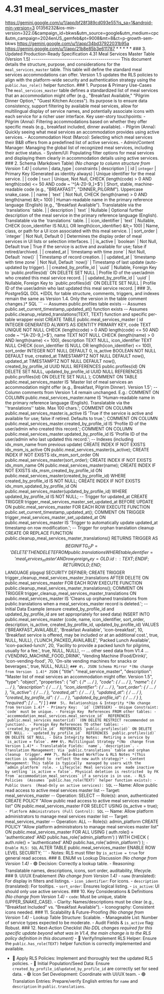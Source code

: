 # 4.31 meal_services_master

  
https://gemini.google.com/u/1/app/bf28f389cd093e55?is_sa=1&android-min-version=3
01356232&ios-min-version=322.0&campaign_id=bkws&utm_source=google&utm_medium=cpc
&utm_campaign=2024enUS_gemfeb&pt=9008&mt=8&ct=p-growth-sem-bkws 
https://gemini.google.com/u/1/app/34bd37922031b95a 
https://gemini.google.com/u/1/app/21b8e85b3e611787 * * * * * ### 3\. Updated 
Production-Ready Specification 4.31 Meal Services Master Table (Version 1.5) 
--------------------------------------------- This document details the 
structure, purpose, and considerations for the `meal_services_master` table. 
This table will define the standard meal services accommodations can offer. 
Version 1.5 updates the RLS policies to align with the platform-wide security 
and authentication strategy using the `public.has_role()` helper function. ### 
1\. Purpose & Primary Use-Cases The `meal_services_master` table defines a 
standardized list of meal services that an accommodation might offer (e.g., 
"Breakfast Available," "Pilgrim Dinner Option," "Guest Kitchen Access"). Its 
purpose is to ensure data consistency, support filtering by available meal 
services, allow for multilingual display of service names, and potentially 
associate icons with each service for a richer user interface. Key user-story 
touchpoints: - Pilgrim (Anna): Filtering accommodations based on whether they 
offer specific meals (e.g., breakfast included, dinner available). - Pilgrim 
(Anna): Quickly seeing what meal services an accommodation provides using 
active services. - Accommodation Host (Marco): Selecting which meal services 
their B&amp;B offers from a predefined list of active services. - Admin/Content 
Manager: Managing the global list of recognized meal services, including their 
active status. - System/UI: Populating filter options for meal services and 
displaying them clearly in accommodation details using active services. ### 2\. 
Schema (Markdown Table) *(No change to column structure from Version 1.4)* | 
column | data_type | constraints | description | | id | `integer` | Primary Key 
(Generated as identity always) | Unique identifier for the meal service. | | 
code | `text` | Unique, Not Null, CHECK (length(code) > 0 AND length(code) 
&lt;= 50 AND code ~ '^[A-Z0-9_]+$') | Short, stable, machine-readable code 
(e.g., "BREAKFAST", "DINNER_PILGRIM"). Uppercase snake_case. | | name | `text` 
| Not Null, CHECK (length(name) > 0 AND length(name) &lt;= 100) | 
Human-readable name in the primary reference language (English) (e.g., 
"Breakfast Available"). Translatable via the `translations` table. | | 
description | `text` | Nullable | Optional further description of the meal 
service in the primary reference language (English). Translatable via the 
`translations` table. | | icon_identifier | `text` | Nullable, CHECK 
(icon_identifier IS NULL OR length(icon_identifier) &lt;= 100) | Name, class, 
or path for a UI icon associated with this meal service. | | sort_order | 
`integer` | Not Null, Default 0 | Determines the display order of meal services 
in UI lists or selection interfaces. | | is_active | `boolean` | Not Null, 
Default true | True if the service is active and available for use; false if 
retired/archived. | | created_at | `timestamp with time zone` | Not Null, 
Default `now()` | Timestamp of record creation. | | updated_at | `timestamp 
with time zone` | Not Null, Default `now()` | Timestamp of last update 
(auto-updated by trigger). | | created_by_profile_id | `uuid` | Nullable, 
Foreign Key to `public.profiles(id)` ON DELETE SET NULL | Profile ID of the 
user/admin who created this meal service record. | | updated_by_profile_id | 
`uuid` | Nullable, Foreign Key to `public.profiles(id)` ON DELETE SET NULL | 
Profile ID of the user/admin who last updated this meal service record. | ### 
3\. PostgreSQL DDL *(DDL for table structure, comments, triggers, and indexes 
remain the same as Version 1.4. Only the version in the table comment 
changes.)* SQL ``` -- Assumes public.profiles table exists -- Assumes 
public.set_current_timestamp_updated_at() function exists -- Assumes 
public.cleanup_related_translations(TEXT, TEXT) function and specific per-table 
wrapper exist CREATE TABLE public.meal_services_master ( id INTEGER GENERATED 
ALWAYS AS IDENTITY PRIMARY KEY, code TEXT UNIQUE NOT NULL CHECK (length(code) > 
0 AND length(code) <= 50 AND code ~ '^[A-Z0-9_]+$'), name TEXT NOT NULL CHECK 
(length(name) > 0 AND length(name) <= 100), description TEXT NULL, 
icon_identifier TEXT NULL CHECK (icon_identifier IS NULL OR 
length(icon_identifier) <= 100), sort_order INTEGER NOT NULL DEFAULT 0, 
is_active BOOLEAN NOT NULL DEFAULT true, created_at TIMESTAMPTZ NOT NULL 
DEFAULT now(), updated_at TIMESTAMPTZ NOT NULL DEFAULT now(), 
created_by_profile_id UUID NULL REFERENCES public.profiles(id) ON DELETE SET 
NULL, updated_by_profile_id UUID NULL REFERENCES public.profiles(id) ON DELETE 
SET NULL ); COMMENT ON TABLE public.meal_services_master IS 'Master list of 
meal services an accommodation might offer (e.g., Breakfast, Pilgrim Dinner). 
Version 1.5'; -- Column comments from Version 1.4 remain unchanged. E.g.: 
COMMENT ON COLUMN public.meal_services_master.name IS 'Human-readable name in 
the primary reference language (English). Translatable via the ''translations'' 
table. Max 100 chars.'; COMMENT ON COLUMN public.meal_services_master.is_active 
IS 'True if the service is active and available for use; false if retired. 
Defaults to true.'; COMMENT ON COLUMN 
public.meal_services_master.created_by_profile_id IS 'Profile ID of the 
user/admin who created this record.'; COMMENT ON COLUMN 
public.meal_services_master.updated_by_profile_id IS 'Profile ID of the 
user/admin who last updated this record.'; -- Indexes (including idx_msm_name 
from previous update) CREATE INDEX IF NOT EXISTS idx_msm_is_active ON 
public.meal_services_master(is_active); CREATE INDEX IF NOT EXISTS 
idx_msm_sort_order ON public.meal_services_master(sort_order); CREATE INDEX IF 
NOT EXISTS idx_msm_name ON public.meal_services_master(name); CREATE INDEX IF 
NOT EXISTS idx_msm_created_by_profile_id ON 
public.meal_services_master(created_by_profile_id) WHERE created_by_profile_id 
IS NOT NULL; CREATE INDEX IF NOT EXISTS idx_msm_updated_by_profile_id ON 
public.meal_services_master(updated_by_profile_id) WHERE updated_by_profile_id 
IS NOT NULL; -- Trigger for updated_at CREATE TRIGGER 
trigger_meal_services_master_set_updated_at BEFORE UPDATE ON 
public.meal_services_master FOR EACH ROW EXECUTE FUNCTION 
public.set_current_timestamp_updated_at(); COMMENT ON TRIGGER 
trigger_meal_services_master_set_updated_at ON public.meal_services_master IS 
'Trigger to automatically update updated_at timestamp on row modification.'; -- 
Trigger for orphan translation cleanup CREATE OR REPLACE FUNCTION 
public.cleanup_meal_services_master_translations() RETURNS TRIGGER AS $$ BEGIN 
IF TG_OP = 'DELETE' THEN DELETE FROM public.translations WHERE table_identifier 
= 'meal_services_master' AND row_foreign_key = OLD.id::TEXT; END IF; RETURN 
OLD; END; $$ LANGUAGE plpgsql SECURITY DEFINER; CREATE TRIGGER 
trigger_cleanup_meal_services_master_translations AFTER DELETE ON 
public.meal_services_master FOR EACH ROW EXECUTE FUNCTION 
public.cleanup_meal_services_master_translations(); COMMENT ON TRIGGER 
trigger_cleanup_meal_services_master_translations ON 
public.meal_services_master IS 'Cleans up orphaned translations from 
public.translations when a meal_services_master record is deleted.'; -- Initial 
Data Example (ensure created_by_profile_id and updated_by_profile_id are set 
appropriately for seed data) INSERT INTO public.meal_services_master (code, 
name, icon_identifier, sort_order, description, is_active, 
created_by_profile_id, updated_by_profile_id) VALUES ('BREAKFAST_AVAILABLE', 
'Breakfast Available', 'icon-breakfast', 10, 'Breakfast service is offered, may 
be included or at an additional cost.', true, NULL, NULL), 
('LUNCH_PACKED_AVAILABLE', 'Packed Lunch Available', 'icon-packed-lunch', 20, 
'Facility to provide a packed lunch for pilgrims, usually for a fee.', true, 
NULL, NULL), -- ... other seed data from V1.4 ... 
('VENDING_MACHINE_FOOD_DRINK', 'Vending Machine (Food/Drink)', 
'icon-vending-food', 70, 'On-site vending machines for snacks or beverages.', 
true, NULL, NULL); ``` ### 4\. JSON Schema Mirror *(No change from Version 
1.4)* JSON ``` { "title": "meal_service_master", "description": "Master list of 
meal services an accommodation might offer. Version 1.5", "type": "object", 
"properties": { "id": { /* ... */ }, "code": { /* ... */ }, "name": { /* ... */ 
}, "description": { /* ... */ }, "icon_identifier": { /* ... */ }, 
"sort_order": { /* ... */ }, "is_active": { /* ... */ }, "created_at": { /* ... 
*/ }, "updated_at": { /* ... */ }, "created_by_profile_id": { /* ... */ }, 
"updated_by_profile_id": { /* ... */ } }, "required": [ /* ... */ ] } ``` ### 
5\. Relationships & Integrity *(No change from Version 1.4)* - Primary Key: 
`id` (INTEGER) - Unique Constraint: `code` must be unique. - Foreign Key 
References FROM other tables: - `accommodation_meal_services.meal_service_id` 
REFERENCES `public.meal_services_master(id)` (ON DELETE RESTRICT recommended on 
junction). - Foreign Key References TO other tables: - `created_by_profile_id` 
REFERENCES `public.profiles(id)` ON DELETE SET NULL. - `updated_by_profile_id` 
REFERENCES `public.profiles(id)` ON DELETE SET NULL. - Data Integrity Notes: 
Retiring a service by `is_active = false`. ### 6\. Multilingual Strategy *(No 
change from Version 1.4)* - Translatable Fields: `name`, `description`. - 
Translation Management: Via `public.translations` table and orphan cleanup 
trigger. ### 7\. Role-Based Workflow & RLS Notes *(This section is updated to 
reflect the new auth strategy)* - Content Management: This table is typically 
managed by users with the `admin_platform` role. - Lifecycle: Meal services are 
made inactive by setting `is_active = false`. Physical deletion is restricted 
by FK from `accommodation_meal_services` if a service is in use. - RLS Policies 
(Assumes `public.has_role(TEXT)` helper function exists): - Public Users 
(Read-Only on active services): SQL ``` -- Name: Allow public read access to 
active meal services master list -- Target: meal_services_master -- Operation: 
SELECT -- Role(s): anon, authenticated CREATE POLICY "Allow public read access 
to active meal services master list" ON public.meal_services_master FOR SELECT 
USING (is_active = true); ``` - Platform Administrators (Full Control): SQL ``` 
-- Name: Allow platform administrators to manage meal services master list -- 
Target: meal_services_master -- Operation: ALL -- Role(s): admin_platform 
CREATE POLICY "Allow platform administrators to manage meal services master 
list" ON public.meal_services_master FOR ALL USING ( auth.role() = 
'authenticated' AND public.has_role('admin_platform') ) WITH CHECK ( 
auth.role() = 'authenticated' AND public.has_role('admin_platform') ); ``` - 
Enable RLS: SQL ``` ALTER TABLE public.meal_services_master ENABLE ROW LEVEL 
SECURITY; ``` - Notes: RLS must filter by `is_active = true` for general read 
access. ### 8\. ENUM vs Lookup Discussion *(No change from Version 1.4)* - 🟢 
Decision: Correctly a lookup table. - Reasoning: Translatable names, 
descriptions, icons, sort order, auditability, lifecycle. ### 9\. UI/UX 
Enablement *(No change from Version 1.4)* - `name` (translated): For display in 
filters and listings. - `icon_identifier`: For icons. - `description` 
(translated): For tooltips. - `sort_order`: Ensures logical listing. - 
`is_active`: UI should only use active services. ### 10\. Key Considerations & 
Definitions *(No change from Version 1.4)* - `code`: Must be unique, stable 
(UPPER_SNAKE_CASE). - Clarity: Names/descriptions must be clear (e.g., 
"Breakfast Included" vs. "Breakfast Available"). - Iconography: Consistent 
icons needed. ### 11\. Scalability & Future-Proofing *(No change from Version 
1.4)* - Lookup Table Structure: Scalable. - Manageable List: Number of service 
types expected to be moderate. - Audit Fields & `is_active` flag: Robust. ### 
12\. Next-Action Checklist *(No DDL changes required for this specific update 
beyond what was in V1.4, the main change is to the RLS policy definition in 
this document)* - 🔴 Verify/Implement RLS Helper: Ensure the 
`public.has_role(TEXT)` helper function is correctly implemented and available. 
- 🔴 Apply RLS Policies: Implement and thoroughly test the updated RLS 
policies. - 🔴 Initial Population/Seed Data: Ensure 
`created_by_profile_id`/`updated_by_profile_id` are correctly set for seed 
data. - 🟢 Icon Set Development: Coordinate with UI/UX team. - 🟢 Translation 
Entries: Prepare/verify English entries for `name` and `description` in 
`public.translations`. 
